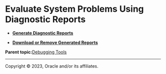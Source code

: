 # Evaluate System Problems Using Diagnostic Reports

-   **[Generate Diagnostic Reports](../topics/diag_reports_generate.md)**  

-   **[Download or Remove Generated Reports](../topics/diag_reports_rm_dwnld.md)**  


**Parent topic:**[Debugging Tools](../topics/manage_host_debugging_tools.md)

---

Copyright © 2023, Oracle and/or its affiliates.

